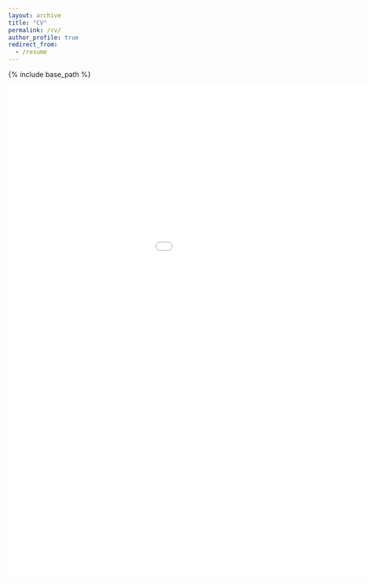 ```yaml
---
layout: archive
title: "CV"
permalink: /cv/
author_profile: true
redirect_from:
  - /resume
---
```


{% include base_path %}

<center><embed src="../assets/CV-Zhang_Chao.pdf" width="1200" height="1000"></center>
